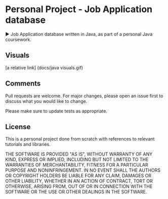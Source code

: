 # Personal Project - Job Application database

:arrow_forward: Job Application database written in Java, as part of a personal Java coursework.

## Visuals

[a relative link] (docs/java visuals.gif)

## Comments
Pull requests are welcome. For major changes, please open an issue first to discuss what you would like to change.

Please make sure to update tests as appropriate.

## License
This is a personal project done from scratch with references to relevant tutorials and libraries.

THE SOFTWARE IS PROVIDED "AS IS", WITHOUT WARRANTY OF ANY KIND, EXPRESS OR
IMPLIED, INCLUDING BUT NOT LIMITED TO THE WARRANTIES OF MERCHANTABILITY,
FITNESS FOR A PARTICULAR PURPOSE AND NONINFRINGEMENT. IN NO EVENT SHALL THE
AUTHORS OR COPYRIGHT HOLDERS BE LIABLE FOR ANY CLAIM, DAMAGES OR OTHER
LIABILITY, WHETHER IN AN ACTION OF CONTRACT, TORT OR OTHERWISE, ARISING FROM,
OUT OF OR IN CONNECTION WITH THE SOFTWARE OR THE USE OR OTHER DEALINGS IN THE
SOFTWARE.